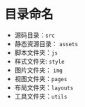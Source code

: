 # 目录命名

- 源码目录：`src`
- 静态资源目录： `assets`
- 脚本文件夹：`js`
- 样式文件夹: `style`
- 图片文件夹： `img`
- 视图文件夹：`pages`
- 布局文件夹：`layouts`
- 工具文件夹：`utils`